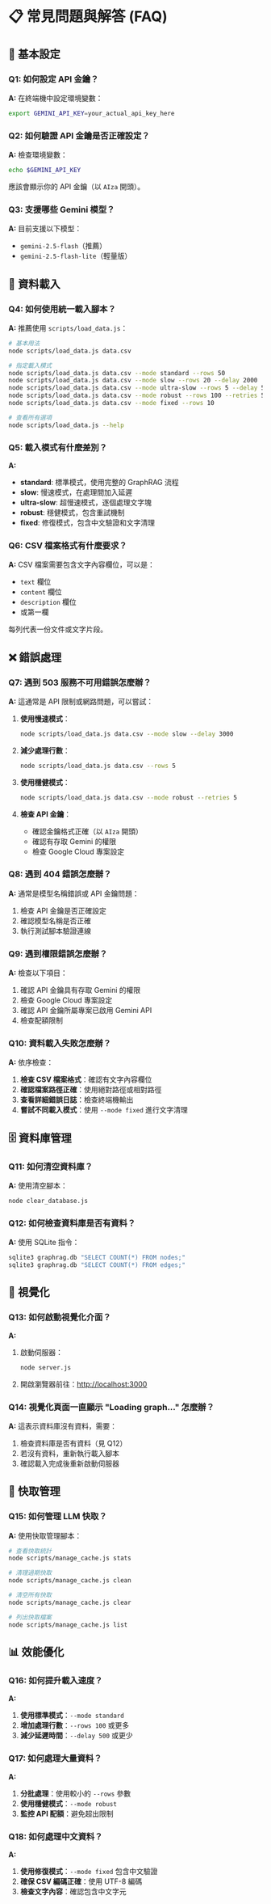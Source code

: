 # 📋 常見問題與解答 (FAQ)

## 🔧 基本設定

### Q1: 如何設定 API 金鑰？

**A:** 在終端機中設定環境變數：

```bash
export GEMINI_API_KEY=your_actual_api_key_here
```

### Q2: 如何驗證 API 金鑰是否正確設定？

**A:** 檢查環境變數：

```bash
echo $GEMINI_API_KEY
```

應該會顯示你的 API 金鑰（以 `AIza` 開頭）。

### Q3: 支援哪些 Gemini 模型？

**A:** 目前支援以下模型：

- `gemini-2.5-flash`（推薦）
- `gemini-2.5-flash-lite`（輕量版）

## 🚀 資料載入

### Q4: 如何使用統一載入腳本？

**A:** 推薦使用 `scripts/load_data.js`：

```bash
# 基本用法
node scripts/load_data.js data.csv

# 指定載入模式
node scripts/load_data.js data.csv --mode standard --rows 50
node scripts/load_data.js data.csv --mode slow --rows 20 --delay 2000
node scripts/load_data.js data.csv --mode ultra-slow --rows 5 --delay 5000
node scripts/load_data.js data.csv --mode robust --rows 100 --retries 5
node scripts/load_data.js data.csv --mode fixed --rows 10

# 查看所有選項
node scripts/load_data.js --help
```

### Q5: 載入模式有什麼差別？

**A:**

- **standard**: 標準模式，使用完整的 GraphRAG 流程
- **slow**: 慢速模式，在處理間加入延遲
- **ultra-slow**: 超慢速模式，逐個處理文字塊
- **robust**: 穩健模式，包含重試機制
- **fixed**: 修復模式，包含中文驗證和文字清理

### Q6: CSV 檔案格式有什麼要求？

**A:** CSV 檔案需要包含文字內容欄位，可以是：

- `text` 欄位
- `content` 欄位
- `description` 欄位
- 或第一欄

每列代表一份文件或文字片段。

## ❌ 錯誤處理

### Q7: 遇到 503 服務不可用錯誤怎麼辦？

**A:** 這通常是 API 限制或網路問題，可以嘗試：

1. **使用慢速模式**：

   ```bash
   node scripts/load_data.js data.csv --mode slow --delay 3000
   ```

2. **減少處理行數**：

   ```bash
   node scripts/load_data.js data.csv --rows 5
   ```

3. **使用穩健模式**：

   ```bash
   node scripts/load_data.js data.csv --mode robust --retries 5
   ```

4. **檢查 API 金鑰**：
   - 確認金鑰格式正確（以 `AIza` 開頭）
   - 確認有存取 Gemini 的權限
   - 檢查 Google Cloud 專案設定

### Q8: 遇到 404 錯誤怎麼辦？

**A:** 通常是模型名稱錯誤或 API 金鑰問題：

1. 檢查 API 金鑰是否正確設定
2. 確認模型名稱是否正確
3. 執行測試腳本驗證連線

### Q9: 遇到權限錯誤怎麼辦？

**A:** 檢查以下項目：

1. 確認 API 金鑰具有存取 Gemini 的權限
2. 檢查 Google Cloud 專案設定
3. 確認 API 金鑰所屬專案已啟用 Gemini API
4. 檢查配額限制

### Q10: 資料載入失敗怎麼辦？

**A:** 依序檢查：

1. **檢查 CSV 檔案格式**：確認有文字內容欄位
2. **確認檔案路徑正確**：使用絕對路徑或相對路徑
3. **查看詳細錯誤日誌**：檢查終端機輸出
4. **嘗試不同載入模式**：使用 `--mode fixed` 進行文字清理

## 🗄️ 資料庫管理

### Q11: 如何清空資料庫？

**A:** 使用清空腳本：

```bash
node clear_database.js
```

### Q12: 如何檢查資料庫是否有資料？

**A:** 使用 SQLite 指令：

```bash
sqlite3 graphrag.db "SELECT COUNT(*) FROM nodes;"
sqlite3 graphrag.db "SELECT COUNT(*) FROM edges;"
```

## 🎨 視覺化

### Q13: 如何啟動視覺化介面？

**A:**

1. 啟動伺服器：

   ```bash
   node server.js
   ```

2. 開啟瀏覽器前往：<http://localhost:3000>

### Q14: 視覺化頁面一直顯示 "Loading graph..." 怎麼辦？

**A:** 這表示資料庫沒有資料，需要：

1. 檢查資料庫是否有資料（見 Q12）
2. 若沒有資料，重新執行載入腳本
3. 確認載入完成後重新啟動伺服器

## 🔧 快取管理

### Q15: 如何管理 LLM 快取？

**A:** 使用快取管理腳本：

```bash
# 查看快取統計
node scripts/manage_cache.js stats

# 清理過期快取
node scripts/manage_cache.js clean

# 清空所有快取
node scripts/manage_cache.js clear

# 列出快取檔案
node scripts/manage_cache.js list
```

## 📊 效能優化

### Q16: 如何提升載入速度？

**A:**

1. **使用標準模式**：`--mode standard`
2. **增加處理行數**：`--rows 100` 或更多
3. **減少延遲時間**：`--delay 500` 或更少

### Q17: 如何處理大量資料？

**A:**

1. **分批處理**：使用較小的 `--rows` 參數
2. **使用穩健模式**：`--mode robust`
3. **監控 API 配額**：避免超出限制

### Q18: 如何處理中文資料？

**A:**

1. **使用修復模式**：`--mode fixed` 包含中文驗證
2. **確保 CSV 編碼正確**：使用 UTF-8 編碼
3. **檢查文字內容**：確認包含中文字元
